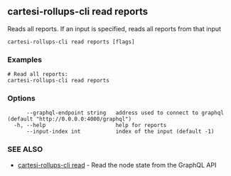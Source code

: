 ## cartesi-rollups-cli read reports

Reads all reports. If an input is specified, reads all reports from that input

```
cartesi-rollups-cli read reports [flags]
```

### Examples

```
# Read all reports:
cartesi-rollups-cli read reports
```

### Options

```
      --graphql-endpoint string   address used to connect to graphql (default "http://0.0.0.0:4000/graphql")
  -h, --help                      help for reports
      --input-index int           index of the input (default -1)
```

### SEE ALSO

* [cartesi-rollups-cli read](cartesi-rollups-cli_read.md)	 - Read the node state from the GraphQL API

